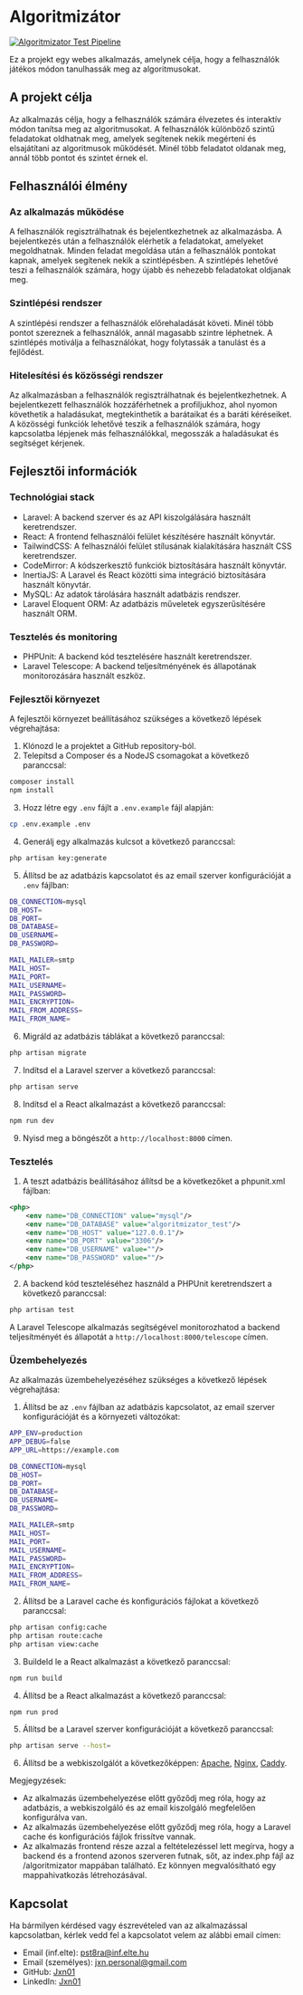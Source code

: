 # Algoritmizátor
[![Algoritmizator Test Pipeline](https://github.com/Jxn01/algoritmizator/actions/workflows/laravel.yml/badge.svg)](https://github.com/Jxn01/algoritmizator/actions/workflows/laravel.yml)

Ez a projekt egy webes alkalmazás, amelynek célja, hogy a felhasználók játékos módon tanulhassák meg az algoritmusokat.

## A projekt célja

Az alkalmazás célja, hogy a felhasználók számára élvezetes és interaktív módon tanítsa meg az algoritmusokat. A felhasználók különböző szintű feladatokat oldhatnak meg, amelyek segítenek nekik megérteni és elsajátítani az algoritmusok működését. Minél több feladatot oldanak meg, annál több pontot és szintet érnek el.

## Felhasználói élmény

### Az alkalmazás működése

A felhasználók regisztrálhatnak és bejelentkezhetnek az alkalmazásba. A bejelentkezés után a felhasználók elérhetik a feladatokat, amelyeket megoldhatnak. Minden feladat megoldása után a felhasználók pontokat kapnak, amelyek segítenek nekik a szintlépésben. A szintlépés lehetővé teszi a felhasználók számára, hogy újabb és nehezebb feladatokat oldjanak meg.

### Szintlépési rendszer

A szintlépési rendszer a felhasználók előrehaladását követi. Minél több pontot szereznek a felhasználók, annál magasabb szintre léphetnek. A szintlépés motiválja a felhasználókat, hogy folytassák a tanulást és a fejlődést.

### Hitelesítési és közösségi rendszer

Az alkalmazásban a felhasználók regisztrálhatnak és bejelentkezhetnek. A bejelentkezett felhasználók hozzáférhetnek a profiljukhoz, ahol nyomon követhetik a haladásukat, megtekinthetik a barátaikat és a baráti kéréseiket. A közösségi funkciók lehetővé teszik a felhasználók számára, hogy kapcsolatba lépjenek más felhasználókkal, megosszák a haladásukat és segítséget kérjenek.

## Fejlesztői információk

### Technológiai stack

- Laravel: A backend szerver és az API kiszolgálására használt keretrendszer.
- React: A frontend felhasználói felület készítésére használt könyvtár.
- TailwindCSS: A felhasználói felület stílusának kialakítására használt CSS keretrendszer.
- CodeMirror: A kódszerkesztő funkciók biztosítására használt könyvtár.
- InertiaJS: A Laravel és React közötti sima integráció biztosítására használt könyvtár.
- MySQL: Az adatok tárolására használt adatbázis rendszer.
- Laravel Eloquent ORM: Az adatbázis műveletek egyszerűsítésére használt ORM.

### Tesztelés és monitoring

- PHPUnit: A backend kód tesztelésére használt keretrendszer.
- Laravel Telescope: A backend teljesítményének és állapotának monitorozására használt eszköz.

### Fejlesztői környezet

A fejlesztői környezet beállításához szükséges a következő lépések végrehajtása:

1. Klónozd le a projektet a GitHub repository-ból.
2. Telepítsd a Composer és a NodeJS csomagokat a következő paranccsal:

```bash
composer install
npm install
```

3. Hozz létre egy `.env` fájlt a `.env.example` fájl alapján:

```bash
cp .env.example .env
```

4. Generálj egy alkalmazás kulcsot a következő paranccsal:

```bash
php artisan key:generate
```

5. Állítsd be az adatbázis kapcsolatot és az email szerver konfigurációját a `.env` fájlban:

```bash
DB_CONNECTION=mysql
DB_HOST=
DB_PORT=
DB_DATABASE=
DB_USERNAME=
DB_PASSWORD=

MAIL_MAILER=smtp
MAIL_HOST=
MAIL_PORT=
MAIL_USERNAME=
MAIL_PASSWORD=
MAIL_ENCRYPTION=
MAIL_FROM_ADDRESS=
MAIL_FROM_NAME=
```

6. Migráld az adatbázis táblákat a következő paranccsal:

```bash
php artisan migrate
```

7. Indítsd el a Laravel szerver a következő paranccsal:

```bash
php artisan serve
```

8. Indítsd el a React alkalmazást a következő paranccsal:

```bash
npm run dev
```

9. Nyisd meg a böngészőt a `http://localhost:8000` címen.

### Tesztelés

1. A teszt adatbázis beállításához állítsd be a következőket a phpunit.xml fájlban:

```xml
<php>
    <env name="DB_CONNECTION" value="mysql"/>
    <env name="DB_DATABASE" value="algoritmizator_test"/>
    <env name="DB_HOST" value="127.0.0.1"/>
    <env name="DB_PORT" value="3306"/>
    <env name="DB_USERNAME" value=""/>
    <env name="DB_PASSWORD" value=""/>
</php>
```

2. A backend kód teszteléséhez használd a PHPUnit keretrendszert a következő paranccsal:

```bash
php artisan test
```

A Laravel Telescope alkalmazás segítségével monitorozhatod a backend teljesítményét és állapotát a `http://localhost:8000/telescope` címen.

### Üzembehelyezés

Az alkalmazás üzembehelyezéséhez szükséges a következő lépések végrehajtása:

1. Állítsd be az `.env` fájlban az adatbázis kapcsolatot, az email szerver konfigurációját és a környezeti változókat:

```bash
APP_ENV=production
APP_DEBUG=false
APP_URL=https://example.com

DB_CONNECTION=mysql
DB_HOST=
DB_PORT=
DB_DATABASE=
DB_USERNAME=
DB_PASSWORD=

MAIL_MAILER=smtp
MAIL_HOST=
MAIL_PORT=
MAIL_USERNAME=
MAIL_PASSWORD=
MAIL_ENCRYPTION=
MAIL_FROM_ADDRESS=
MAIL_FROM_NAME=
```

2. Állítsd be a Laravel cache és konfigurációs fájlokat a következő paranccsal:

```bash
php artisan config:cache
php artisan route:cache
php artisan view:cache
```

3. Buildeld le a React alkalmazást a következő paranccsal:

```bash
npm run build
```

4. Állítsd be a React alkalmazást a következő paranccsal:

```bash
npm run prod
```

5. Állítsd be a Laravel szerver konfigurációját a következő paranccsal:

```bash
php artisan serve --host=
```

6. Állítsd be a webkiszolgálót a következőképpen: [Apache](https://httpd.apache.org/), [Nginx](https://www.nginx.com/), [Caddy](https://caddyserver.com/).

Megjegyzések:

- Az alkalmazás üzembehelyezése előtt győződj meg róla, hogy az adatbázis, a webkiszolgáló és az email kiszolgáló megfelelően konfigurálva van.
- Az alkalmazás üzembehelyezése előtt győződj meg róla, hogy a Laravel cache és konfigurációs fájlok frissítve vannak.
- Az alkalmazás frontend része azzal a feltételezéssel lett megírva, hogy a backend és a frontend azonos szerveren futnak, sőt, az index.php fájl az /algoritmizator mappában található. Ez könnyen megvalósítható egy mappahivatkozás létrehozásával.

## Kapcsolat

Ha bármilyen kérdésed vagy észrevételed van az alkalmazással kapcsolatban, kérlek vedd fel a kapcsolatot velem az alábbi email címen:

- Email (inf.elte): [pst8ra@inf.elte.hu](mailto:pst8ra@inf.elte.hu)
- Email (személyes): [jxn.personal@gmail.com](mailto:jxn.personal@gmail.com)
- GitHub: [Jxn01](https://www.github.com/Jxn01)
- LinkedIn: [Jxn01](https://www.linkedin.com/in/jxn01)
